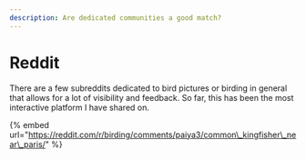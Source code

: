 ```yaml
---
description: Are dedicated communities a good match?
---
```


# Reddit

There are a few subreddits dedicated to bird pictures or birding in general that allows for a lot of visibility and feedback. So far, this has been the most interactive platform I have shared on.

{% embed url="https://reddit.com/r/birding/comments/paiya3/common\_kingfisher\_near\_paris/" %}



